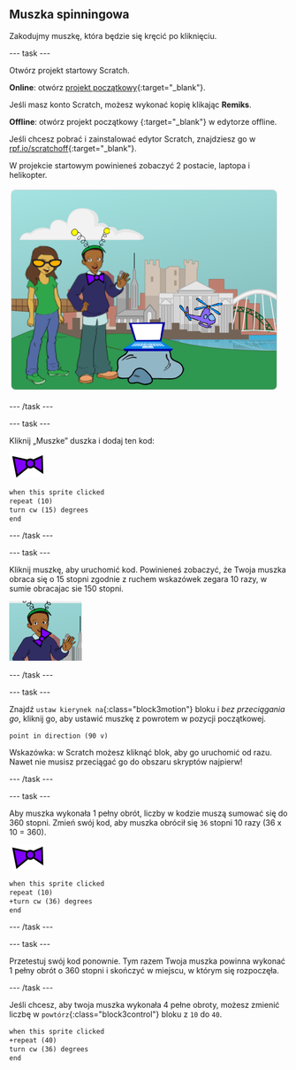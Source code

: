 ## Muszka spinningowa

Zakodujmy muszkę, która będzie się kręcić po kliknięciu.

--- task ---

Otwórz projekt startowy Scratch.

**Online**: otwórz [projekt początkowy](https://rpf.io/tech-toys-on){:target="_blank"}.

Jeśli masz konto Scratch, możesz wykonać kopię klikając **Remiks**.

**Offline**: otwórz projekt początkowy [ ](https://rpf.io/p/pl-PL/tech-toys-go){:target="_blank"} w edytorze offline.

Jeśli chcesz pobrać i zainstalować edytor Scratch, znajdziesz go w [rpf.io/scratchoff](https://rpf.io/scratchoff){:target="_blank"}.

W projekcie startowym powinieneś zobaczyć 2 postacie, laptopa i helikopter.

![projekty początkowe](images/toys-starter.png)

--- /task ---

--- task ---

Kliknij „Muszke” duszka i dodaj ten kod:

![duszek muszki](images/bowtie-sprite.png)

```blocks3
when this sprite clicked
repeat (10)
turn cw (15) degrees
end
```

--- /task ---


--- task ---

Kliknij muszkę, aby uruchomić kod. Powinieneś zobaczyć, że Twoja muszka obraca się o 15 stopni zgodnie z ruchem wskazówek zegara 10 razy, w sumie obracajac sie 150 stopni.

![muszka obracająca się o 150 stopni](images/toys-bowtie-test.png)

--- /task ---

--- task ---

Znajdź `ustaw kierynek na`{:class="block3motion"} bloku i _bez przeciągania go_, kliknij go, aby ustawić muszkę z powrotem w pozycji początkowej.

```blocks3
point in direction (90 v)
```

Wskazówka: w Scratch możesz kliknąć blok, aby go uruchomić od razu. Nawet nie musisz przeciągać go do obszaru skryptów najpierw!

--- /task ---

--- task ---

Aby muszka wykonała 1 pełny obrót, liczby w kodzie muszą sumować się do 360 stopni. Zmień swój kod, aby muszka obrócił się `36` stopni 10 razy (36 x 10 = 360).

![muszka duszka](images/bowtie-sprite.png)

```blocks3
when this sprite clicked
repeat (10)
+turn cw (36) degrees
end
```

--- /task ---

--- task ---

Przetestuj swój kod ponownie. Tym razem Twoja muszka powinna wykonać 1 pełny obrót o 360 stopni i skończyć w miejscu, w którym się rozpoczęła.

--- /task ---

Jeśli chcesz, aby twoja muszka wykonała 4 pełne obroty, możesz zmienić liczbę w `powtórz`{:class="block3control"} bloku z `10` do `40`.

```blocks3
when this sprite clicked
+repeat (40)
turn cw (36) degrees
end
```
